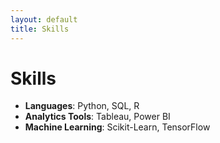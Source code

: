```yaml
---
layout: default
title: Skills
---
```


# Skills

- **Languages**: Python, SQL, R
- **Analytics Tools**: Tableau, Power BI
- **Machine Learning**: Scikit-Learn, TensorFlow